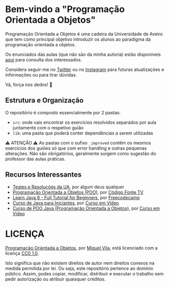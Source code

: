 # Bem-vindo a "Programação Orientada a Objetos"

Programação Orientada a Objetos é uma cadeira da Universidade de Aveiro que tem como principal objetivo introduzir os alunos ao paradigma da programação orientada a objetos.

Os enunciados das aulas (que não são da minha autoria) estão disponíveis [aqui](https://uapt33090-my.sharepoint.com/personal/aleixomatos_ua_pt/_layouts/15/onedrive.aspx?id=%2Fpersonal%2Faleixomatos%5Fua%5Fpt%2FDocuments%2F%40UA%2FAulas%2FPOO%2FPOO%2FeLearning%2FP) para consulta dos interessados.

Considera seguir-me no [Twitter](https://twitter.com/miguelviladev) ou no [Instagram](https://www.instagram.com/miguelviladev/) para futuras atualizações e informações ou para tirar dúvidas.

Vá, força nos dedos! 🚀

## Estrutura e Organização

O repositório é composto essencialmente por 2 pastas:

- `src`: onde vais encontrar os exercícios resolvidos separados por aula juntamente com o respetivo guião
- `lib`: uma pasta que poderá conter dependências a serem utilizadas

⚠️ ATENÇÃO ⚠️
As pastas com o sufixo `_improved` contêm os mesmos exercícios dos guiões só que com error handling e outras pequenas alterações. Não são obrigatórios, geralmente surgem como sugestão do professor das aulas práticas.

## Recursos Interessantes

- [Testes e Resoluções da UA](https://www.youtube.com/watch?v=iik25wqIuFo), por algum deus qualquer
- [Programação Orientada a Objetos (POO)](https://www.youtube.com/watch?v=QY0Kdg83orY), por [Código Fonte TV](https://www.youtube.com/channel/UCFuIUoyHB12qpYa8Jpxoxow)
- [Learn Java 8 - Full Tutorial for Beginners](https://www.youtube.com/watch?v=grEKMHGYyns), por [Freecodecamp](https://www.freecodecamp.org/)
- [Curso de Java para Iniciantes](https://www.youtube.com/playlist?list=PLHz_AreHm4dkI2ZdjTwZA4mPMxWTfNSpR), por [Curso em Vídeo](https://www.cursoemvideo.com/)
- [Curso de POO Java (Programação Orientada a Objetos)](https://www.youtube.com/playlist?list=PLHz_AreHm4dkqe2aR0tQK74m8SFe-aGsY), por [Curso em Vídeo](https://www.cursoemvideo.com/)

# LICENÇA

[Programação Orientada a Objetos](https://github.com/miguelviladev/programacao-orientada-a-objetos), por [Miguel Vila](https://github.com/miguelviladev), está licenciado com a licença [CC0 1.0](LICENSE).

Isto significa que não existem direitos de autor nem direitos conexos na medida permitida por lei. Ou seja, este repositório pertence ao domínio público. Assim, podes copiar, modificar, distribuir e executar o trabalho sem pedir autorização ou atribuir quaisquer créditos.